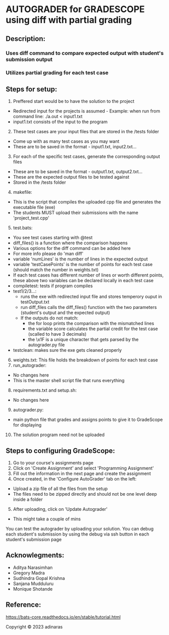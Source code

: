 # AUTOGRADER for GRADESCOPE using diff with partial grading
## Description:
### Uses diff command to compare expected output with student's submission output
### Utilizes partial grading for each test case

## Steps for setup:
1. Preffered start would be to have the solution to the project
 - Redirected input for the projects is assumed - Example: when run from command line: ./a.out < 
input1.txt
 - input1.txt consists of the input to the program
2. These test cases are your input files that are stored in the /tests folder
 - Come up with as many test cases as you may want
 - These are to be saved in the format - input1.txt, input2.txt...
3. For each of the specific test cases, generate the corresponding output files
 - These are to be saved in the format - output1.txt, output2.txt...
 - These are the expected output files to be tested against
 - Stored in the /tests folder
4. makefile: 
 - This is the script that compiles the uploaded cpp file and generates the executable file (exe)
 - The students MUST upload their submissions with the name 'project_test.cpp'
5. test.bats:
 - You see test cases starting with @test
 - diff_files() is a function where the comparison happens
 - Various options for the diff command can be added here
 - For more info please do 'man diff'
 - variable 'numLines' is the number of lines in the expected output
 - variable 'testCasePoints' is the number of points for each test case (should match the number in 
weights.txt)
 - If each test cases has different number of lines or worth different points, these above two variables 
can be declared locally in each test case
 - compiletest: tests if program compiles
 - test1/2/3...: 
    - runs the exe with redirected input file and stores temperory ouput in testOutput.txt
    - run diff_files calls the diff_files() function with the two parameters (student's output and the 
expected output)
    - If the outputs do not match: 
        - the for loop prints the comparison with the mismatched lines
        - the variable score calculates the partial credit for the test case (scalled to have 3 decimals)
        - the \x1F is a unique character that gets parsed by the autograder.py file
 - testclean: makes sure the exe gets cleaned properly
6. weights.txt: This file holds the breakdown of points for each test case
7. run_autograder:
 - No changes here
 - This is the master shell script file that runs everything
8. requirements.txt and setup.sh:
 - No changes here
9. autograder.py:
 - main python file that grades and assigns points to give it to GradeScope for displaying
10. The solution program need not be uploaded

## Steps to configuring GradeScope:
1. Go to your course's assignments page
2. Click on 'Create Assignment' and select 'Programming Assignment'
3. Fill out the information in the next page and create the assignment
4. Once created, in the 'Configure AutoGrader' tab on the left:
 - Upload a zip file of all the files from the setup 
 - The files need to be zipped directly and should not be one level deep inside a folder
5. After uploading, click on 'Update Autograder'
 - This might take a couple of mins

You can test the autograder by uploading your solution.
You can debug each student's submission by using the debug via ssh button in each student's submission 
page


## Acknowlegments: 
- Aditya Narasimhan
- Gregory Madra
- Sudhindra Gopal Krishna
- Sanjana Mudduluru
- Monique Shotande

## Reference:
https://bats-core.readthedocs.io/en/stable/tutorial.html

Copyright © 2023 adinaras
